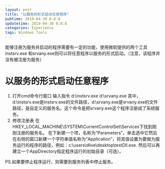```yaml
---
layout: post
title: "以服务的形式启动任意程序"
pubtime: 2019-04-30 8:8:8
updatetime: 2019-04-30 8:8:8
categories: Experience
tags: Windows Tools
---
```


能够注册为服务并启动的程序需要有一定的功能，使用微软提供的两个工具instsrv.exe 和srvany.exe则可以将任意程序以服务的形式启动。（注意，该程序并没有被注册为服务）

# 以服务的形式启动任意程序

1. 打开cmd命令行窗口
   输入指令 d:\instsrv.exe <serviceName> d:\srvany.exe
   其中，d:\instsrv.exe是instsrv.exe的文件路径，d:\srvany.exe是srvany.exe的文件路径，<serviceName>是自定义的服务名。这个命令是把srvany.exe这个程序注册成了系统服务。
2. 修改注册表
   在HKEY_LOCAL_MACHINE\SYSTEM\CurrentControlSet\Services下找到刚刚注册的服务名<serviceName>。
   在<serviceName>下新建一个项，名称为“Parameters”，单击选中它然后在右侧的窗口新建一个字符串值名称为“Application”，将其值设置为要做为服务运行的程序的路径，例如：c:\users\dlive\desktop\testDll.exe.
   然后可以再建立一个AppDirectory指定程序运行的初始目录（可选）。

PS.如果要停止程序运行，则需要到服务列表中停止<serviceName>服务。